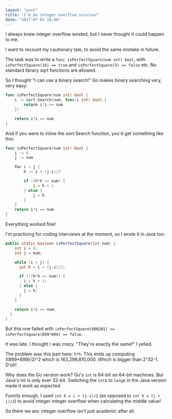 ```yaml
---
layout: "post"
title: "I'm an integer overflow survivor"
date: "2017-07-03 18:48"
---
```


I always knew integer overflow existed, but I never thought it could happen to me.

I want to recount my cautionary tale, to avoid the same mistake in future.

The task was to write a `func isPerfectSquare(num int) bool`, with `isPerfectSquare(16) == true` and `isPerfectSquare(5) == false` etc. No standard library sqrt functions are allowed.

So I thought "I can use a binary search!" Go makes binary searching very, very easy:

```go
func isPerfectSquare(num int) bool {
	i := sort.Search(num, func(i int) bool {
		return i*i >= num
	})

	return i*i == num
}
```

And if you were to inline the sort.Search function, you'd get something like this:

```go
func isPerfectSquare(num int) bool {
	i := 0
	j := num

	for i < j {
		h := i + (j-i)/2

		if !(h*h >= num) {
			i = h + 1
		} else {
			j = h
		}
	}
	return i*i == num
}
```

Everything worked fine!

I'm practicing for coding interviews at the moment, so I wrote it in Java too:

```java
public static boolean isPerfectSquare(int num) {
    int i = 0;
    int j = num;

    while (i < j) {
      int h = i + (j-i)/2;

      if (!(h*h >= num)) {
        i = h + 1;
      } else {
        j = h;
      }
    }

    return i*i == num;
  }
}
```

But this one failed with `isPerfectSquare(808201) == isPerfectSquare(899*899) == false`.

It was late. I thought I was crazy. "They're exactly the same!" I yelled.

The problem was this part here: `h*h`. This ends up computing ((899*899)/2)^2 which is 163,296,810,000. Which is bigger than 2^32-1. D'oh!

Why does the Go version work? Go's `int` is 64-bit on 64-bit machines. But Java's int is only ever 32-bit. Switching the `int`s to `long`s in the Java version made it work as expected.

Funnily enough, I used `int h = i + (j-i)/2` (as opposed to `int h = (i + j)/2`) to avoid integer integer overflow when calculating the middle value!

So there we are: integer overflow isn't just academic after all.
